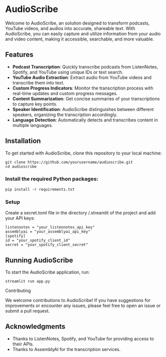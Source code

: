 # AudioScribe

Welcome to AudioScribe, an solution designed to transform podcasts, YouTube videos, and audios into accurate, shareable text. With AudioScribe, you can easily capture and utilize information from your audio and video content, making it accessible, searchable, and more valuable.

## Features

- **Podcast Transcription**: Quickly transcribe podcasts from ListenNotes, Spotify, and YouTube using unique IDs or text search.
- **YouTube Audio Extraction**: Extract audio from YouTube videos and transcribe them into text.
- **Custom Progress Indicators**: Monitor the transcription process with real-time updates and custom progress messages.
- **Content Summarization**: Get concise summaries of your transcriptions to capture key points.
- **Speaker Identification**: AudioScribe distinguishes between different speakers, organizing the transcription accordingly.
- **Language Detection**: Automatically detects and transcribes content in multiple languages.

## Installation

To get started with AudioScribe, clone this repository to your local machine:

```
git clone https://github.com/yourusername/audioscribe.git
cd audioscribe
```

### Install the required Python packages:

```
pip install -r requirements.txt
```

### Setup

Create a secret.toml file in the directory /.streamlit of the project and add your API keys:

```
listennotes = "your_listennotes_api_key"
assemblyai = "your_assemblyai_api_key"
[spotify]
id = "your_spotify_client_id"
secret = "your_spotify_client_secret"
```

## Running AudioScribe

To start the AudioScribe application, run:

```
streamlit run app.py
```

Contributing

We welcome contributions to AudioScribe! If you have suggestions for improvements or encounter any issues, please feel free to open an issue or submit a pull request.

## Acknowledgments

- Thanks to ListenNotes, Spotify, and YouTube for providing access to their APIs.
- Thanks to AssemblyAI for the transcription services.